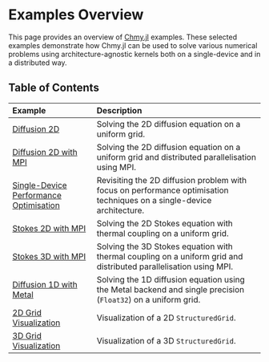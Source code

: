 # Examples Overview

This page provides an overview of [Chmy.jl](https://github.com/PTsolvers/Chmy.jl) examples. These selected examples demonstrate how Chmy.jl can be used to solve various numerical problems using architecture-agnostic kernels both on a single-device and in a distributed way.

## Table of Contents

| Example     | Description |
|:------------|:------------|
| [Diffusion 2D](https://github.com/PTsolvers/Chmy.jl/blob/main/examples/diffusion_2d.jl) | Solving the 2D diffusion equation on a uniform grid. |
| [Diffusion 2D with MPI](https://github.com/PTsolvers/Chmy.jl/blob/main/examples/diffusion_2d_mpi.jl) | Solving the 2D diffusion equation on a uniform grid and distributed parallelisation using MPI. |
| [Single-Device Performance Optimisation](https://github.com/PTsolvers/Chmy.jl/blob/main/examples/diffusion_2d_perf.jl) | Revisiting the 2D diffusion problem with focus on performance optimisation techniques on a single-device architecture. |
| [Stokes 2D with MPI](https://github.com/PTsolvers/Chmy.jl/blob/main/examples/stokes_2d_inc_ve_T_mpi.jl) | Solving the 2D Stokes equation with thermal coupling on a uniform grid. |
| [Stokes 3D with MPI](https://github.com/PTsolvers/Chmy.jl/blob/main/examples/stokes_3d_inc_ve_T_mpi.jl) | Solving the 3D Stokes equation with thermal coupling on a uniform grid and distributed parallelisation using MPI. |
| [Diffusion 1D with Metal](https://github.com/PTsolvers/Chmy.jl/blob/main/examples/diffusion_1d_mtl.jl) | Solving the 1D diffusion equation using the Metal backend and single precision (`Float32`) on a uniform grid. |
| [2D Grid Visualization](https://github.com/PTsolvers/Chmy.jl/blob/main/examples/grids_2d.jl) | Visualization of a 2D `StructuredGrid`. |
| [3D Grid Visualization](https://github.com/PTsolvers/Chmy.jl/blob/main/examples/grids_3d.jl) | Visualization of a 3D `StructuredGrid`. |
